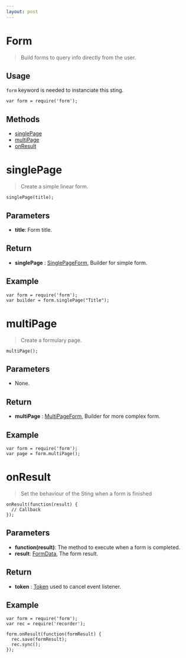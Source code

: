 ```yaml
---
layout: post
---
```


Form
====

> Build forms to query info directly from the user.

Usage
-----

`form` keyword is needed to instanciate this sting.

	var form = require('form');

Methods
-------

- [singlePage](#singlepage)
- [multiPage](#multipage)
- [onResult](#onresult)

singlePage
==========

> Create a simple linear form.

    singlePage(title);

Parameters
----------

- __title__: Form title.

Return
------

- __singlePage__ : [SinglePageForm](singlePage.html), Builder for simple form.

Example
-------

    var form = require('form');
    var builder = form.singlePage("Title");
    
multiPage
=========

> Create a formulary page.

    multiPage();

Parameters
----------

- None.

Return
------

- __multiPage__ : [MultiPageForm](multiPage.html), Builder for more complex form.

Example
-------

    var form = require('form');
    var page = form.multiPage();


onResult
========

> Set the behaviour of the Sting when a form is finished

    onResult(function(result) {
      // Callback
    });

Parameters
----------

- __function(result)__: The method to execute when a form is completed.
- __result__: [FormData](formData.html), The form result.

Return
------

- __token__ : [Token](../../extra/stingToken.html) used to cancel event listener. 

Example
-------

    var form = require('form');
    var rec = require('recorder');

    form.onResult(function(formResult) {
      rec.save(formResult);
      rec.sync();
    });
